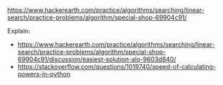 https://www.hackerearth.com/practice/algorithms/searching/linear-search/practice-problems/algorithm/special-shop-69904c91/

Explain:
- https://www.hackerearth.com/practice/algorithms/searching/linear-search/practice-problems/algorithm/special-shop-69904c91/discussion/easiest-solution-alo-9603d840/
- https://stackoverflow.com/questions/1019740/speed-of-calculating-powers-in-python
